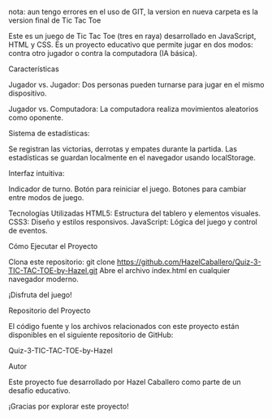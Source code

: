 nota: aun tengo errores en el uso de GIT, la version en nueva carpeta es la version final de Tic Tac Toe

Este es un juego de Tic Tac Toe (tres en raya) desarrollado en JavaScript, HTML y CSS. Es un proyecto educativo que 
permite jugar en dos modos: contra otro jugador o contra la computadora (IA básica).

Características

Jugador vs. Jugador: Dos personas pueden turnarse para jugar en el mismo dispositivo.

Jugador vs. Computadora: La computadora realiza movimientos aleatorios como oponente.

Sistema de estadísticas:

Se registran las victorias, derrotas y empates durante la partida.
Las estadísticas se guardan localmente en el navegador usando localStorage.

Interfaz intuitiva:

Indicador de turno.
Botón para reiniciar el juego.
Botones para cambiar entre modos de juego.

Tecnologías Utilizadas
HTML5: Estructura del tablero y elementos visuales.
CSS3: Diseño y estilos responsivos.
JavaScript: Lógica del juego y control de eventos.

Cómo Ejecutar el Proyecto

Clona este repositorio:
git clone https://github.com/HazelCaballero/Quiz-3-TIC-TAC-TOE-by-Hazel.git
Abre el archivo index.html en cualquier navegador moderno.

¡Disfruta del juego!

Repositorio del Proyecto

El código fuente y los archivos relacionados con este proyecto están disponibles en el siguiente repositorio de GitHub:

Quiz-3-TIC-TAC-TOE-by-Hazel


Autor

Este proyecto fue desarrollado por Hazel Caballero como parte de un desafío educativo.

¡Gracias por explorar este proyecto!
